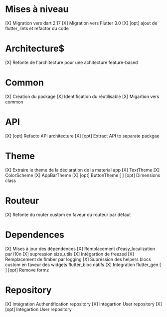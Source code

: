 # Mises à niveau
[X] Migration vers dart 2.17
[X] Migration vers Flutter 3.0
[X] [opt] ajout de flutter_lints et refactor du code

# Architecture$
[X] Refonte de l'architecture pour une achitecture feature-based

# Common
[X] Creation du package
[X] Identification du réutilisable
[X] Migartion vers common

# API
[X] [opt] Refacto API architecture
[X] [opt] Extract API to separate packgae

# Theme
[X] Extraire le theme de la déclaration de la material app
[X] TextTheme
[X] ColorScheme
[X] AppBarTheme
[X] [opt] ButtonTheme
[ ] [opt] Dimensions class

# Routeur
[X] Refonte du router custom en faveur du routeur par défaut

# Dependences
[X] Mises à jour des dépendences 
[X] Remplacement d'easy_localization par l10n
[X] supression size_utils
[X] Intégartion de freezed
[X] Remplacement de fimber par logging
[X] Supréssion des helpers blocs custom en faveur des widgets flutter_bloc natifs
[X] Integration flutter_gen
[ ] [opt] Remove formz

# Repository
[X] Intégration Authentification repository
[X] Intégartion User repository
[X] [opt] Intégartion User repository